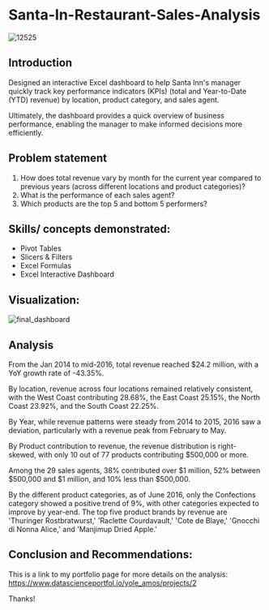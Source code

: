 # Santa-In-Restaurant-Sales-Analysis

![12525](https://github.com/user-attachments/assets/26452eb4-e306-44a6-ad17-d6c687775bc4)


## Introduction
Designed an interactive Excel dashboard to help Santa Inn's manager quickly track key performance indicators (KPIs) (total and Year-to-Date (YTD) revenue) by location, product category, and sales agent. 

Ultimately, the dashboard provides a quick overview of business performance, enabling the manager to make informed decisions more efficiently.

## Problem statement
1. How does total revenue vary by month for the current year compared to previous years (across different locations and product categories)?
2. What is the performance of each sales agent?
3. Which products are the top 5 and bottom 5 performers?


## Skills/ concepts demonstrated:
- Pivot Tables 
- Slicers & Filters
- Excel Formulas
- Excel Interactive Dashboard



## Visualization:
![final_dashboard](https://github.com/user-attachments/assets/c91a2352-3338-4117-aa86-a6e0344f7f37)





## Analysis
From the Jan 2014 to mid-2016, total revenue reached $24.2 million, with a YoY growth rate of -43.35%. 

By location, revenue across four locations remained relatively consistent, with the West Coast contributing 28.68%, the East Coast 25.15%, the North Coast 23.92%, and the South Coast 22.25%.

By Year, while revenue patterns were steady from 2014 to 2015, 2016 saw a deviation, particularly with a revenue peak from February to May. 

By Product contribution to revenue, the revenue distribution is right-skewed, with only 10 out of 77 products contributing $500,000 or more. 

Among the 29 sales agents, 38% contributed over $1 million, 52% between $500,000 and $1 million, and 10% less than $500,000. 

By the different product categories, as of June 2016, only the Confections category showed a positive trend of 9%, with other categories expected to improve by year-end. The top five product brands by revenue are 'Thuringer Rostbratwurst,' 'Raclette Courdavault,' 'Cote de Blaye,' 'Gnocchi di Nonna Alice,' and 'Manjimup Dried Apple.'





## Conclusion and Recommendations:
This is a link to my portfolio page for more details on the analysis:
https://www.datascienceportfol.io/yole_amos/projects/2

Thanks!
